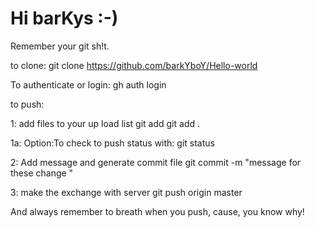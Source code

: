 # Hi barKys :-)
Remember your git sh!t.

to clone:
    git clone https://github.com/barkYboY/Hello-world

To authenticate or login:
    gh auth login

to push:

  1: add files to your up load list
      git add <files>
        <or for all>
      git add .

  1a: Option:To check <files> to push status with:
      git status

  2: Add message and generate commit file
     git commit -m "message for these <files> change "

  3: make the exchange with server
     git push origin master
  
And always remember to breath when you push, cause, you know why!

